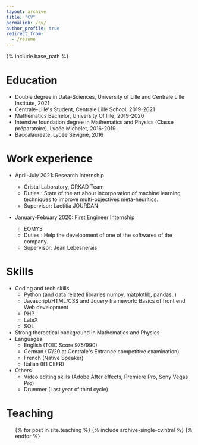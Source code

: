 ```yaml
---
layout: archive
title: "CV"
permalink: /cv/
author_profile: true
redirect_from:
  - /resume
---
```


{% include base_path %}

Education
======
* Double degree in Data-Sciences, University of Lille and Centrale Lille Institute, 2021 
* Centrale-Lille's Student, Centrale Lille School, 2019-2021
* Mathematics Bachelor, University Of lille, 2019-2020 
* Intensive foundation degree in Mathematics and Physics (Classe préparatoire), Lycée Michelet, 2016-2019
* Baccalaureate, Lycée Sévigné, 2016





Work experience
======
* April-July 2021: Research Internship
  * Cristal Laboratory, ORKAD Team
  * Duties : State of the art about incorporation of machine learning techniques to improve multi-objectives meta-heuritics.
  * Supervisor: Laetitia JOURDAN

* January-Febuary 2020: First Engineer Internship
  * EOMYS 
  * Duties : Help the development of one of the softwares of the company.
  * Supervisor: Jean Lebesnerais
  
Skills
======
* Coding and tech skills
  * Python (and data related libraries numpy, matplotlib, pandas..)
  * Javascript/HTML/CSS and Jquery framework: Basics of front end Web development
  * PHP 
  * LateX
  * SQL
* Strong theroetical background in Mathematics and Physics
* Languages
  * English (TOIC Score 975/990)
  * German (17/20 at Centrale's Entrance competitive examination) 
  * French (Native Speaker)
  * Italian (B1 CEFR)
* Others
  * Video editing skills (Adobe After effects, Premiere Pro, Sony Vegas Pro)
  * Drummer (Last year of third cycle)
  
  
Teaching
======
  <ul>{% for post in site.teaching %}
    {% include archive-single-cv.html %}
  {% endfor %}</ul>
  

